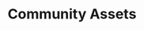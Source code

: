 ---
layout: page.njk
tags: level2
key: assetscommunity_fr
title: Community Assets
parent: designsystem_fr
order: 80
availablelanguages: 
    - de
    - en
---